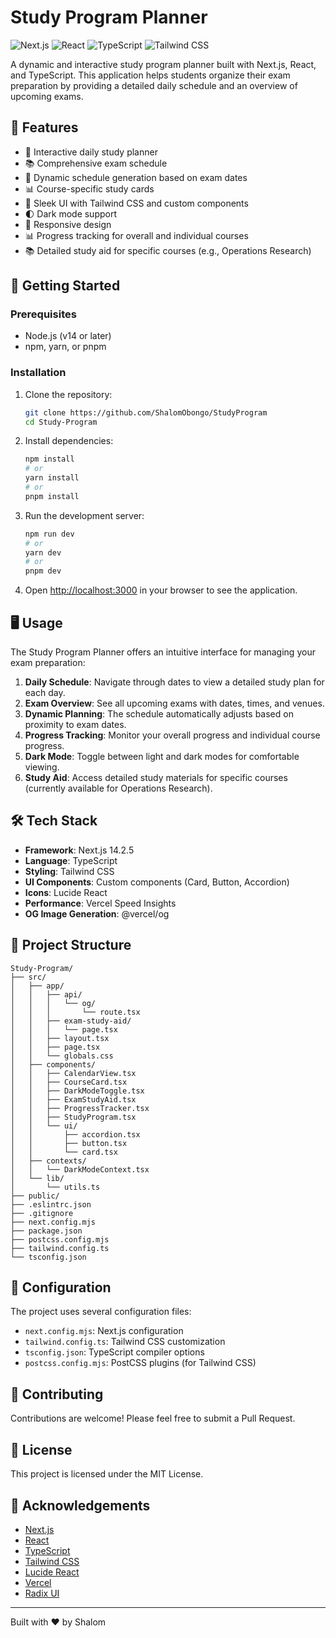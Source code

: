 # Study Program Planner

![Next.js](https://img.shields.io/badge/Next.js-14.2.5-black?style=for-the-badge&logo=next.js)
![React](https://img.shields.io/badge/React-18-blue?style=for-the-badge&logo=react)
![TypeScript](https://img.shields.io/badge/TypeScript-5-blue?style=for-the-badge&logo=typescript)
![Tailwind CSS](https://img.shields.io/badge/Tailwind_CSS-3.4.1-38B2AC?style=for-the-badge&logo=tailwind-css)

A dynamic and interactive study program planner built with Next.js, React, and TypeScript. This application helps students organize their exam preparation by providing a detailed daily schedule and an overview of upcoming exams.

## 🌟 Features

- 📅 Interactive daily study planner
- 📚 Comprehensive exam schedule
- 🔄 Dynamic schedule generation based on exam dates
- 📊 Course-specific study cards
- 🎨 Sleek UI with Tailwind CSS and custom components
- 🌓 Dark mode support
- 📱 Responsive design
- 📊 Progress tracking for overall and individual courses
- 📚 Detailed study aid for specific courses (e.g., Operations Research)

## 🚀 Getting Started

### Prerequisites

- Node.js (v14 or later)
- npm, yarn, or pnpm

### Installation

1. Clone the repository:
   ```bash
   git clone https://github.com/ShalomObongo/StudyProgram
   cd Study-Program
   ```

2. Install dependencies:
   ```bash
   npm install
   # or
   yarn install
   # or
   pnpm install
   ```

3. Run the development server:
   ```bash
   npm run dev
   # or
   yarn dev
   # or
   pnpm dev
   ```

4. Open [http://localhost:3000](http://localhost:3000) in your browser to see the application.

## 🖥️ Usage

The Study Program Planner offers an intuitive interface for managing your exam preparation:

1. **Daily Schedule**: Navigate through dates to view a detailed study plan for each day.
2. **Exam Overview**: See all upcoming exams with dates, times, and venues.
3. **Dynamic Planning**: The schedule automatically adjusts based on proximity to exam dates.
4. **Progress Tracking**: Monitor your overall progress and individual course progress.
5. **Dark Mode**: Toggle between light and dark modes for comfortable viewing.
6. **Study Aid**: Access detailed study materials for specific courses (currently available for Operations Research).

## 🛠️ Tech Stack

- **Framework**: Next.js 14.2.5
- **Language**: TypeScript
- **Styling**: Tailwind CSS
- **UI Components**: Custom components (Card, Button, Accordion)
- **Icons**: Lucide React
- **Performance**: Vercel Speed Insights
- **OG Image Generation**: @vercel/og

## 📁 Project Structure

```
Study-Program/
├── src/
│   ├── app/
│   │   ├── api/
│   │   │   └── og/
│   │   │       └── route.tsx
│   │   ├── exam-study-aid/
│   │   │   └── page.tsx
│   │   ├── layout.tsx
│   │   ├── page.tsx
│   │   └── globals.css
│   ├── components/
│   │   ├── CalendarView.tsx
│   │   ├── CourseCard.tsx
│   │   ├── DarkModeToggle.tsx
│   │   ├── ExamStudyAid.tsx
│   │   ├── ProgressTracker.tsx
│   │   ├── StudyProgram.tsx
│   │   └── ui/
│   │       ├── accordion.tsx
│   │       ├── button.tsx
│   │       └── card.tsx
│   ├── contexts/
│   │   └── DarkModeContext.tsx
│   └── lib/
│       └── utils.ts
├── public/
├── .eslintrc.json
├── .gitignore
├── next.config.mjs
├── package.json
├── postcss.config.mjs
├── tailwind.config.ts
└── tsconfig.json
```

## 🔧 Configuration

The project uses several configuration files:

- `next.config.mjs`: Next.js configuration
- `tailwind.config.ts`: Tailwind CSS customization
- `tsconfig.json`: TypeScript compiler options
- `postcss.config.mjs`: PostCSS plugins (for Tailwind CSS)

## 🤝 Contributing

Contributions are welcome! Please feel free to submit a Pull Request.

## 📄 License

This project is licensed under the MIT License.

## 🙏 Acknowledgements

- [Next.js](https://nextjs.org/)
- [React](https://reactjs.org/)
- [TypeScript](https://www.typescriptlang.org/)
- [Tailwind CSS](https://tailwindcss.com/)
- [Lucide React](https://lucide.dev/)
- [Vercel](https://vercel.com/)
- [Radix UI](https://www.radix-ui.com/)

---

Built with ❤️ by Shalom